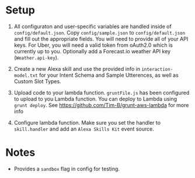 # Setup

1. All configuraton and user-specific variables are handled inside of `config/default.json`. Copy `config/sample.json` to `config/default.json` and fill out the appropriate fields. You will need to provide all of your API keys. For Uber, you will need a valid token from oAuth2.0 which is currently up to you. Optionally add a Forecast.io weather API key (`Weather.api-key`).

2. Create a new Alexa skill and use the provided info in `interaction-model.txt` for your Intent Schema and Sample Utterences, as well as Custom Slot Types.

3. Upload code to your lambda function. `gruntFile.js` has been configured to upload to you Lambda function. You can deploy to Lambda using `grunt deploy`. See https://github.com/Tim-B/grunt-aws-lambda for more info

4. Configure lambda function. Make sure you set the handler to `skill.handler` and add an `Alexa Skills Kit` event source.

# Notes

- Provides a `sandbox` flag in config for testing.
